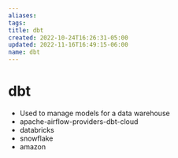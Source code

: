 ```yaml
---
aliases: 
tags: 
title: dbt
created: 2022-10-24T16:26:31-05:00
updated: 2022-11-16T16:49:15-06:00
name: dbt
---
```

# dbt

- Used to manage models for a data warehouse
- apache-airflow-providers-dbt-cloud
- databricks
- snowflake
- amazon